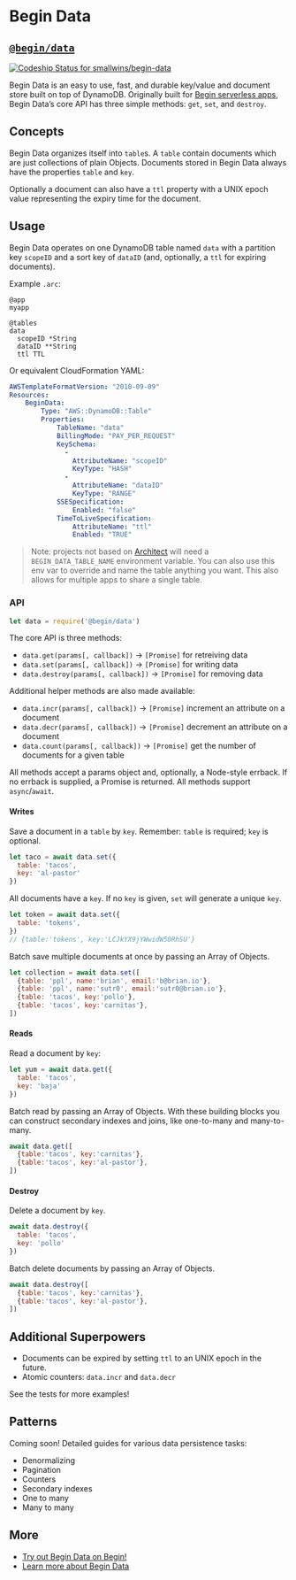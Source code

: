 # Begin Data
## [`@begin/data`](https://www.npmjs.com/package/@begin/data)

[ ![Codeship Status for smallwins/begin-data](https://app.codeship.com/projects/54207a80-9b6b-0136-cc78-3a6df96c6020/status?branch=master)](https://app.codeship.com/projects/305743)

Begin Data is an easy to use, fast, and durable key/value and document store built on top of DynamoDB. Originally built for [Begin serverless apps](https://begin.com), Begin Data’s core API has three simple methods: `get`, `set`, and `destroy`.

## Concepts

Begin Data organizes itself into `table`s. A `table` contain documents which are just collections of plain Objects. Documents stored in Begin Data always have the properties `table` and `key`.

Optionally a document can also have a `ttl` property with a UNIX epoch value representing the expiry time for the document.

## Usage

Begin Data operates on one DynamoDB table named `data` with a partition key `scopeID` and a sort key of `dataID` (and, optionally, a `ttl` for expiring documents).

Example `.arc`:

```
@app
myapp

@tables
data
  scopeID *String
  dataID **String
  ttl TTL
```

Or equivalent CloudFormation YAML:

```yaml
AWSTemplateFormatVersion: "2010-09-09"
Resources:
    BeginData:
        Type: "AWS::DynamoDB::Table"
        Properties:
            TableName: "data"
            BillingMode: "PAY_PER_REQUEST"
            KeySchema: 
              - 
                AttributeName: "scopeID"
                KeyType: "HASH"
              - 
                AttributeName: "dataID"
                KeyType: "RANGE"
            SSESpecification: 
                Enabled: "false"
            TimeToLiveSpecification:
                AttributeName: "ttl"
                Enabled: "TRUE"
```

> Note: projects not based on [Architect](https://arc.codes) will need a `BEGIN_DATA_TABLE_NAME` environment variable. You can also use this env var to override and name the table anything you want. This also allows for multiple apps to share a single table.
 
### API

```javascript
let data = require('@begin/data')
```

The core API is three methods:

- `data.get(params[, callback])` → `[Promise]` for retreiving data
- `data.set(params[, callback])` → `[Promise]` for writing data 
- `data.destroy(params[, callback])` → `[Promise]` for removing data

Additional helper methods are also made available:

- `data.incr(params[, callback])` → `[Promise]` increment an attribute on a document
- `data.decr(params[, callback])` → `[Promise]` decrement an attribute on a document
- `data.count(params[, callback])` → `[Promise]` get the number of documents for a given table

All methods accept a params object and, optionally, a Node-style errback. If no errback is supplied, a Promise is returned. All methods support `async`/`await`.

#### Writes

Save a document in a `table` by `key`. Remember: `table` is required; `key` is optional.

```javascript
let taco = await data.set({
  table: 'tacos', 
  key: 'al-pastor'
})
```

All documents have a `key`. If no `key` is given, `set` will generate a unique `key`. 

```javascript
let token = await data.set({
  table: 'tokens', 
})
// {table:'tokens', key:'LCJkYX9jYWwidW50RhSU'}
```

Batch save multiple documents at once by passing an Array of Objects.

```javascript
let collection = await data.set([
  {table: 'ppl', name:'brian', email:'b@brian.io'},
  {table: 'ppl', name:'sutr0', email:'sutr0@brian.io'},
  {table: 'tacos', key:'pollo'},
  {table: 'tacos', key:'carnitas'},
])
```

#### Reads

Read a document by `key`:

```javascript
let yum = await data.get({
  table: 'tacos', 
  key: 'baja'
})
```

Batch read by passing an Array of Objects. With these building blocks you can construct secondary indexes and joins, like one-to-many and many-to-many.

```javascript
await data.get([
  {table:'tacos', key:'carnitas'},
  {table:'tacos', key:'al-pastor'},
])
```

#### Destroy

Delete a document by `key`.

```javascript
await data.destroy({
  table: 'tacos', 
  key: 'pollo'
})
```

Batch delete documents by passing an Array of Objects.

```javascript
await data.destroy([
  {table:'tacos', key:'carnitas'},
  {table:'tacos', key:'al-pastor'},
])
```

## Additional Superpowers

- Documents can be expired by setting `ttl` to an UNIX epoch in the future.
- Atomic counters: `data.incr` and `data.decr`

See the tests for more examples!

## Patterns

Coming soon! Detailed guides for various data persistence tasks:

- Denormalizing
- Pagination
- Counters
- Secondary indexes
- One to many
- Many to many

## More

- [Try out Begin Data on Begin!](https://begin.com)
- [Learn more about Begin Data](https://docs.begin.com/en/data/begin-data/)
